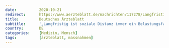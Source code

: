 ```yaml
---
date:          2020-10-21
redirect:      https://www.aerzteblatt.de/nachrichten/117278/Langfristig-ist-soziale-Distanz-immer-ein-Belastungsfaktor-wir-Menschen-brauchen-die-Mitwelt
title:         Deutsches Ärzteblatt
subtitle:      '„Langfristig ist soziale Distanz immer ein Belastungsfaktor, wir Menschen brauchen die Mitwelt“'
country:       DE
categories:    [Medizin, Mensch]
tags:          [ärzteblatt, massnahmen]
---
```

